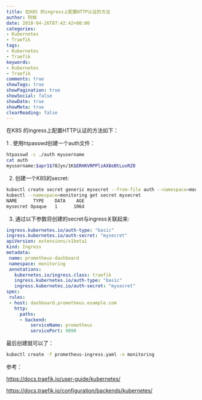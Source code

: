 ```yaml
---
title: 在K8S 的ingress上配置HTTP认证的方法
author: 阿辉
date: 2018-04-26T07:42:42+00:00
categories:
- Kubernetes
- Traefik
tags:
- Kubernetes
- Traefik
keywords:
- Kubernetes
- Traefik
comments: true
showTags: true
showPagination: true
showSocial: false
showDate: true
showMeta: true
clearReading: false
---
```

在K8S 的ingress上配置HTTP认证的方法如下：

1 . 使用htpasswd创建一个auth文件：
```bash
htpasswd -c ./auth myusername
cat auth
myusername:$apr1$78Jyn/1K$ERHKVRPPlzAX8eBtLuvRZ0
```
2. 创建一个K8S的secret:
```bash
kubectl create secret generic mysecret --from-file auth --namespace=monitoring 
kubectl --namespace=monitoring get secret mysecret 
NAME      TYPE    DATA    AGE 
mysecret Opaque   1      106d
```
<!--more-->
3. 通过以下参数将创建的secret与ingress关联起来:
```yaml
ingress.kubernetes.io/auth-type: "basic"
ingress.kubernetes.io/auth-secret: "mysecret"
apiVersion: extensions/v1beta1
kind: Ingress
metadata:
 name: prometheus-dashboard
 namespace: monitoring
 annotations:
   kubernetes.io/ingress.class: traefik
   ingress.kubernetes.io/auth-type: "basic"
   ingress.kubernetes.io/auth-secret: "mysecret"
spec:
 rules:
 - host: dashboard.prometheus.example.com
   http:
     paths:
     - backend:
         serviceName: prometheus
         servicePort: 9090
```
最后创建就可以了：
```bash
kubectl create -f prometheus-ingress.yaml -n monitoring
```
参考：

https://docs.traefik.io/user-guide/kubernetes/

https://docs.traefik.io/configuration/backends/kubernetes/